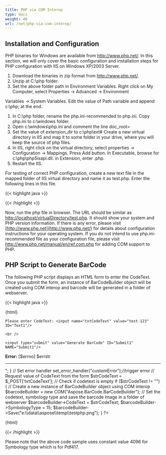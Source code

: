 ```yaml
---
title: PHP via COM Interop
type: docs
weight: 40
url: /net/php-via-com-interop/
---
```


## **Installation and Configuration**
PHP binaries for Windows are available from <http://www.php.net/>. In this section, we will only cover the basic configuration and installation steps for PHP configuration with IIS on Windows XP/2003 Server.

1. Download the binaries in zip format from <http://www.php.net/>.
1. Unzip at C:\php folder.
1. Set the above folder path in Environment Variables. Right click on My Computer, select Properties -> Advanced -> Environment

Variables -> System Variables. Edit the value of Path variable and append c:\php; at the end.

1. In C:\php folder, rename the php.ini-recommended to php.ini. Copy php.ini to c:\windows folder.
1. Open c:\windows\php.ini and comment the line doc_root=
1. Set the value of extension_dir to c:\php\ext# Create a new virtual directory in IIS and map it to some folder in your drive, where you will keep the source of php files.
1. In IIS, right click on the virtual directory, select properties -> Configuration -> Mappings. Press Add button. In Executable, browse for c:\php\php5isapi.dll. in Extension, enter .php.
1. Restart the IIS.

For testing of correct PHP configuration, create a new text file in the mapped folder of IIS virtual directory and name it as test.php. Enter the following lines in this file.

{{< highlight java >}}

 <?php

phpinfo();

?>

{{< /highlight >}}



Now, run the php file in browser. The URL should be similar as <http://localhost/virtualDirectory/test.php>. It should show your system and PHP version information. If there is any error, please visit [http://www.php.net](http://www.php.net/) for details about configuration instructions for your operating system. If you do not intend to use php.ini-recommended file as your configuration file, please visit <http://www.php.net/manual/en/ref.com.php> for adding COM support to PHP.
## **PHP Script to Generate BarCode**
The following PHP script displays an HTML form to enter the CodeText. Once you submit the form, an instance of BarCodeBuilder object will be created using COM interop and barcode will be generated in a folder of webserver.

{{< highlight java >}}

 {html}

<html>

<head>

<meta http-equiv="Content-Type" content="text/html; charset=utf-8" />

<title>Generate BarCode in PHP using Aspose.BarCode for .NET</title>

</head>

<body>

<form name="form1" method="post" action="GenerateBarCode.php" ID="Form1">

    Please enter CodeText: <input name="txtCodeText" value="test-123" ID="Text1"/>

    <br />

    <input type="submit" value="Generate BarCode" ID="Submit1" NAME="Submit1"/>

</form>

<?php

// Error handler function

function customError($errno, $errstr)

{

	echo "<hr><b>Error:</b> [$errno] $errstr <br><hr>";

}

// Set error handler

set_error_handler("customError");//trigger error

// Request value of CodeText from the form

$strCodeText = $_POST['txtCodeText'];

// Check if codetext is empty

if ($strCodeText != "")

{

	// Create a new instance of BarCodeBuilder object using COM interop

	$barcodeBuilder = new COM("Aspose.BarCode.BarCodeBuilder");



	// Set the codetext, symbology type and save the barcode image in a folder of webserver

	$barcodeBuilder->CodeText = $strCodeText;

	$barcodeBuilder->SymbologyType = 15;

	$barcodeBuilder->Save("e:\\data\\aspose\\temp\\testphp.png");

}

?> </body>

</html>

{html}

{{< /highlight >}}



Please note that the above code sample uses constant value 4096 for Symbology type which is for Pdf417.

